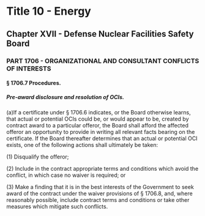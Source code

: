 
# Title 10 - Energy
## Chapter XVII - Defense Nuclear Facilities Safety Board
### PART 1706 - ORGANIZATIONAL AND CONSULTANT CONFLICTS OF INTERESTS
#### § 1706.7 Procedures.
##### Pre-award disclosure and resolution of OCIs.

(a)If a certificate under § 1706.6 indicates, or the Board otherwise learns, that actual or potential OCIs could be, or would appear to be, created by contract award to a particular offeror, the Board shall afford the affected offeror an opportunity to provide in writing all relevant facts bearing on the certificate. If the Board thereafter determines that an actual or potential OCI exists, one of the following actions shall ultimately be taken:

(1) Disqualify the offeror;

(2) Include in the contract appropriate terms and conditions which avoid the conflict, in which case no waiver is required; or

(3) Make a finding that it is in the best interests of the Government to seek award of the contract under the waiver provisions of § 1706.8, and, where reasonably possible, include contract terms and conditions or take other measures which mitigate such conflicts.
